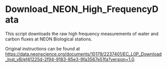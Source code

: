 # Download_NEON_High_FrequencyData
This script downloads the raw high frequency measurements of water and carbon fluxes at NEON Biological stations.

Original instructions can be found at https://data.neonscience.org/documents/10179/2237401/EC_L0P_Download_Inst_vB/ef41225d-2f94-9183-85e3-9fa3567e51fa?version=1.0.
